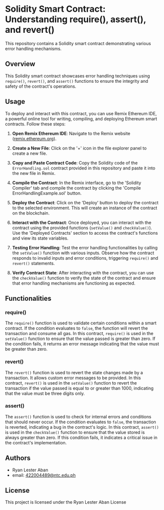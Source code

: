 # Solidity Smart Contract: Understanding require(), assert(), and revert()

This repository contains a Solidity smart contract demonstrating various error handling mechanisms.

## Overview

This Solidity smart contract showcases error handling techniques using `require()`, `revert()`, and `assert()` functions to ensure the integrity and safety of the contract's operations.

## Usage

To deploy and interact with this contract, you can use Remix Ethereum IDE, a powerful online tool for writing, compiling, and deploying Ethereum smart contracts. Follow these steps:

1. **Open Remix Ethereum IDE**: Navigate to the Remix website ([remix.ethereum.org](https://remix.ethereum.org/)).

2. **Create a New File**: Click on the '+' icon in the file explorer panel to create a new file.

3. **Copy and Paste Contract Code**: Copy the Solidity code of the `ErrorHandling.sol` contract provided in this repository and paste it into the new file in Remix.

4. **Compile the Contract**: In the Remix interface, go to the 'Solidity Compiler' tab and compile the contract by clicking the 'Compile ErrorHandlingExample.sol' button.

5. **Deploy the Contract**: Click on the 'Deploy' button to deploy the contract to the selected environment. This will create an instance of the contract on the blockchain.

6. **Interact with the Contract**: Once deployed, you can interact with the contract using the provided functions (`setValue()` and `checkValue()`). Use the 'Deployed Contracts' section to access the contract's functions and view its state variables.

7. **Testing Error Handling**: Test the error handling functionalities by calling the `setValue()` function with various inputs. Observe how the contract responds to invalid inputs and error conditions, triggering `require()` and `revert()` statements.

8. **Verify Contract State**: After interacting with the contract, you can use the `checkValue()` function to verify the state of the contract and ensure that error handling mechanisms are functioning as expected.

## Functionalities

### require()

The `require()` function is used to validate certain conditions within a smart contract. If the condition evaluates to `false`, the function will revert the transaction and consume all gas. In this contract, `require()` is used in the `setValue()` function to ensure that the value passed is greater than zero. If the condition fails, it returns an error message indicating that the value must be greater than zero.

### revert()

The `revert()` function is used to revert the state changes made by a transaction. It allows custom error messages to be provided. In this contract, `revert()` is used in the `setValue()` function to revert the transaction if the value passed is equal to or greater than 1000, indicating that the value must be three digits only.

### assert()

The `assert()` function is used to check for internal errors and conditions that should never occur. If the condition evaluates to `false`, the transaction is reverted, indicating a bug in the contract's logic. In this contract, `assert()` is used in the `checkValue()` function to ensure that the value stored is always greater than zero. If this condition fails, it indicates a critical issue in the contract's implementation.


## **Authors**

- Ryan Lester Aban
- email: 422004489@ntc.edu.ph

## **License**
This project is licensed under the Ryan Lester Aban License






